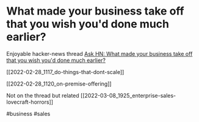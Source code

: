 # What made your business take off that you wish you'd done much earlier?

Enjoyable hacker-news thread  [Ask HN: What made your business take off that you wish you'd done much earlier?](https://news.ycombinator.com/item?id=30329762)

[[2022-02-28_1117_do-things-that-dont-scale]]

[[2022-02-28_1120_on-premise-offering]]

Not on the thread but related [[2022-03-08_1925_enterprise-sales-lovecraft-horrors]]


#business
#sales
